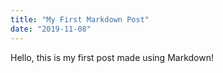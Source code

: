 ```yaml
---
title: "My First Markdown Post"
date: "2019-11-08"
---
```


Hello, this is my first post made using Markdown!